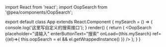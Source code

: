 import React from 'react';
import OopSearch from '@pea/components/OopSearch';

export default  class App extends React.Component {
  mySearch = () => {
    console.log('这里写自定义的搜索接口');
  }
  render() {
    return (
        <OopSearch
            placeholder="请输入"
            enterButtonText="搜索"
            onLoad={this.mySearch}
            ref={(el)=>{ this.oopSearch = el && el.getWrappedInstance() }}
        />
    );
  }
}
